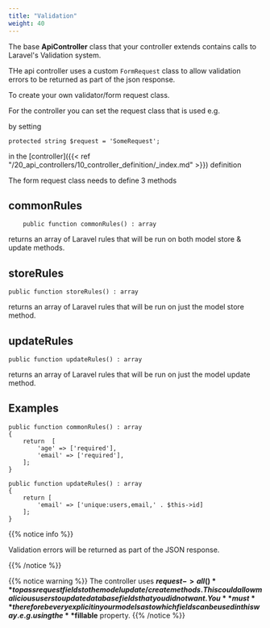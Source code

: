 ```yaml
---
title: "Validation"
weight: 40
---
```


The base **ApiController** class that your controller extends contains calls
to Laravel's Validation system.

THe api controller uses a custom `FormRequest` class to allow validation errors to be returned as 
part of the json response. 

To create your own validator/form request class. 

For the controller you can set the request class that is used e.g. 

by setting 

    protected string $request = 'SomeRequest';

in the [controller]({{< ref "/20_api_controllers/10_controller_definition/_index.md" >}}) definition 


The form request class needs to define 3 methods

## commonRules

        public function commonRules() : array

returns an array of Laravel rules that will be run on both model store & update methods.

## storeRules

    public function storeRules() : array

returns an array of Laravel rules that will be run on just the  model store method.

## updateRules

    public function updateRules() : array

returns an array of Laravel rules that will be run on just the  model update method.

## Examples

    public function commonRules() : array
    {
        return  [
            'age' => ['required'],
            'email' => ['required'],
        ];
    }

    public function updateRules() : array
    {
        return [
            'email' => ['unique:users,email,' . $this->id]
        ];
    }

{{% notice info %}}

Validation errors will be returned as part of the JSON response.

{{% /notice %}}

{{% notice warning %}}
The controller uses **$request->all()** to pass request fields
    to the model update/create methods. This could allow malicious users to update
    database fields that you did not want. You **must** therefore be very explicit
    in your models as to which fields can be used in this way. e.g. using the **$fillable** property.
{{% /notice %}}


